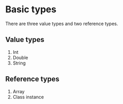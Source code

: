 # Basic types

There are three value types and two reference types.

## Value types
1. Int
2. Double
3. String

## Reference types
1. Array
2. Class instance